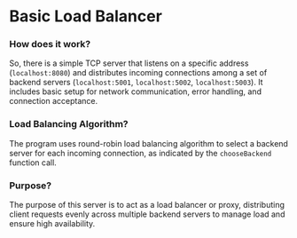 # Basic Load Balancer

### How does it work?

So, there is a simple TCP server that listens on a specific address (`localhost:8080`) and distributes incoming connections among a set of backend servers (`localhost:5001`, `localhost:5002`, `localhost:5003`). It includes basic setup for network communication, error handling, and connection acceptance.

### Load Balancing Algorithm?

The program uses round-robin load balancing algorithm to select a backend server for each incoming connection, as indicated by the `chooseBackend` function call.

### Purpose?

The purpose of this server is to act as a load balancer or proxy, distributing client requests evenly across multiple backend servers to manage load and ensure high availability.
